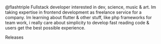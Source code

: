 @flashtriple Fullstack developer interested in dev, science, music & art. Im taking expertise in frontend development as freelance service for a company. Im learning about flutter & other stuff, like php frameworks for team work, i really care about simplicity to develop fast reading code & users get the best possible experience.

Releases
